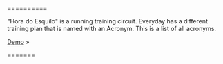 ==========

"Hora do Esquilo" is a running training circuit.
Everyday has a different training plan that is named with an Acronym. This is a list of all acronyms.

[Demo](http://fredcerdeira.github.io/horadoesquilo) »

=======
